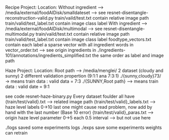 Recipe Project:
Location: 
Without ingredient --> /media/external/foodAIDisk/smalldateset --> see resnet-disentangle-reconstruction-valid.py
	train/vaild/test.txt contain relative image path 
	train/valid/test_label.txt contain image class label
With ingredient --> /media/external/foodAIDisk/multimodal --> see resnet-disentangle-multimodal.py
	train/vaild/test.txt contain relative image path 
	train/valid/test_label.txt contain image class label
	foodtype_vectors.txt contain each label a sparse vector with all ingredient words in vector_order.txt --> see origin ingredients in ./ingredients-101/annotations/ingredients_simplified.txt  the same order as label and image path

Haze Project:
Location:  Root path --> /media/menglei/
2 dataset (cloudy and sunny)  2 different validation propertion (9:1:1 ana 7:3:1) 
./{sunny,cloudy}73/ -> means train data : valid data = 7:3
./{SUNNY,Root path} --> means train data : valid date = 9:1

see code resnet-haze-binary.py
Every dataset foulder all have {train/test/valid}.txt --> related image path
{train/test/valid}_labels.txt --> haze level labels 0->10  last one might cause read problem, now add by hand with the last number (Base 10 error)
{train/test/valid}_paras.txt --> origin haze level parameter 0->5 each 0.5 interval --> but not use here

./logs saved some experiments logs
./exps save some experiments weights can retrain

